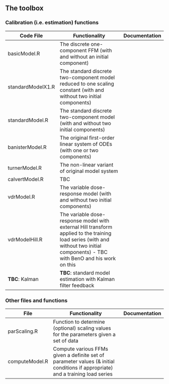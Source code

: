 ## The toolbox

### Calibration (i.e. estimation) functions

| Code File              | Functionality                                                                                                                                                                                    | Documentation |
|-------------------|--------------------------------------------------------------------------------------------------------------------------------------------------------------------------------------------------|---------------|
| basicModel.R      | The discrete one-component FFM (with and without an initial component)                                                                                                                   |               |
| standardModelX1.R | The standard discrete two-component model reduced to one scaling constant (with and without two initial components)                                                                            |               |
| standardModel.R   | The standard discrete two-component model (with and without two initial components)                                                                                                            |               |
| banisterModel.R   | The original first-order linear system of ODEs (with one or two components) |               |
| turnerModel.R     | The non-linear variant of original model system                |               |
| calvertModel.R    | TBC                                                                                                                                                                                              |               |
| vdrModel.R        | The variable dose-response model (with and without two initial components)                                                                                                            |               |
| vdrModelHill.R    | The variable dose-response model with external Hill transform applied to the training load series (with and without two initial components) - TBC with BenO and his work on this                                           |               |
| **TBC**: Kalman   | **TBC**: standard model estimation with Kalman filter feedback                                                                                                                                   |               |

### Other files and functions

| File        | Functionality   | Documentation   |
|-------------------|-----------------|-----------|
| parScaling.R      | Function to determine (optional) scaling values for the parameters given a set of data                                                                                                           |               |
| computeModel.R    | Compute various FFMs given a definite set of parameter values (& initial conditions if appropriate) and a training load series                                                                   |               |
